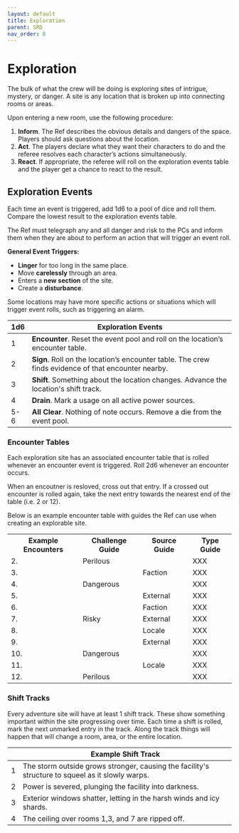 ```yaml
---
layout: default
title: Exploration
parent: SRD
nav_order: 8
---
```


# Exploration

The bulk of what the crew will be doing is exploring sites of intrigue, mystery, or danger. A site is any location that is broken up into connecting rooms or areas. 

Upon entering a new room, use the following procedure:
1. **Inform**. The Ref describes the obvious details and dangers of the space. Players should ask questions about the location.
2. **Act**. The players declare what they want their characters to do and the referee resolves each character’s actions simultaneously. 
3. **React**. If appropriate, the referee will roll on the exploration events table and the player get a chance to react to the result.

## Exploration Events

Each time an event is triggered, add 1d6 to a pool of dice and roll them. Compare the lowest result to the exploration events table.

The Ref must telegraph any and all danger and risk to the PCs and inform them when they are about to perform an action that will trigger an event roll.

**General Event Triggers:**
- **Linger** for too long in the same place.
- Move **carelessly** through an area.
- Enters a **new section** of the site.
- Create a **disturbance**.

Some locations may have more specific actions or situations which will trigger event rolls, such as triggering an alarm.

| 1d6 | Exploration Events |
|------|------|
| 1 | **Encounter**. Reset the event pool and roll on the location’s encounter table. |
| 2 | **Sign**. Roll on the location’s encounter table. The crew finds evidence of that encounter nearby. |
| 3 | **Shift**. Something about the location changes. Advance the location's shift track. |
| 4 | **Drain**. Mark a usage on all active power sources. |
| 5-6 | **All Clear**. Nothing of note occurs. Remove a die from the event pool. |

### Encounter Tables
Each exploration site has an associated encounter table that is rolled whenever an encounter event is triggered. Roll 2d6 whenever an encounter occurs. 

When an encoutner is resloved, cross out that entry. If a crossed out encounter is rolled again, take the next entry towards the nearest end of the table (i.e. 2 or 12).

Below is an example encounter table with guides the Ref can use when creating an explorable site. 

<table>
  <tr> <th>Example Encounters</th> <th>Challenge Guide</th> <th>Source Guide</th> <th>Type Guide</th> </tr>
  <tr> <td>2. </td> <td>Perilous</td> <td rowspan="3">Faction</td> <td>XXX</td> </tr>
  <tr> <td>3. </td> <td rowspan="3">Dangerous</td> <td>XXX</td> </tr>
  <tr> <td>4. </td> <td>XXX</td> </tr>
  <tr> <td>5. </td> <td>External</td> <td>XXX</td> </tr>
  <tr> <td>6. </td> <td rowspan="3">Risky</td> <td>Faction</td> <td>XXX</td> </tr>
  <tr> <td>7. </td> <td>External</td> <td>XXX</td> </tr>
  <tr> <td>8. </td> <td>Locale</td> <td>XXX</td> </tr>
  <tr> <td>9. </td> <td rowspan="3">Dangerous</td> <td>External</td> <td>XXX</td> </tr>
  <tr> <td>10. </td> <td rowspan="3">Locale</td> <td>XXX</td> </tr>
  <tr> <td>11. </td> <td>XXX</td> </tr>
  <tr> <td>12. </td> <td>Perilous</td> <td>XXX</td> </tr>
</table>

### Shift Tracks

Every adventure site will have at least 1 shift track. These show something important within the site progressing over time. Each time a shift is rolled, mark the next unmarked entry in the track. Along the track things will happen that will change a room, area, or the entire location. 

|  | Example Shift Track |
|------|------|
| 1  | The storm outside grows stronger, causing the facility's structure to squeel as it slowly warps. |
| 2  | Power is severed, plunging the facility into darkness.  |
| 3  | Exterior windows shatter, letting in the harsh winds and icy shards. |
| 4  | The ceiling over rooms 1,3, and 7 are ripped off. |
